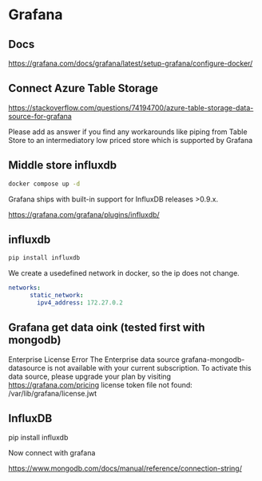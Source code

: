 # Grafana

## Docs

https://grafana.com/docs/grafana/latest/setup-grafana/configure-docker/

## Connect Azure Table Storage

https://stackoverflow.com/questions/74194700/azure-table-storage-data-source-for-grafana

Please add as answer if you find any workarounds like piping from Table Store to an intermediatory low priced store which is supported by Grafana

## Middle store influxdb

```bash
docker compose up -d
```

Grafana ships with built-in support for InfluxDB releases >0.9.x.

https://grafana.com/grafana/plugins/influxdb/

## influxdb

```bash
pip install influxdb

```
We create a usedefined network in docker, so the ip does not change.

```yml
networks:
      static_network:
        ipv4_address: 172.27.0.2
```

## Grafana get data oink (tested first with mongodb)

Enterprise License Error
The Enterprise data source grafana-mongodb-datasource is not available with your current subscription. To activate this data source, please upgrade your plan by visiting https://grafana.com/pricing
license token file not found: /var/lib/grafana/license.jwt

## InfluxDB

pip install influxdb



Now connect with grafana

https://www.mongodb.com/docs/manual/reference/connection-string/








